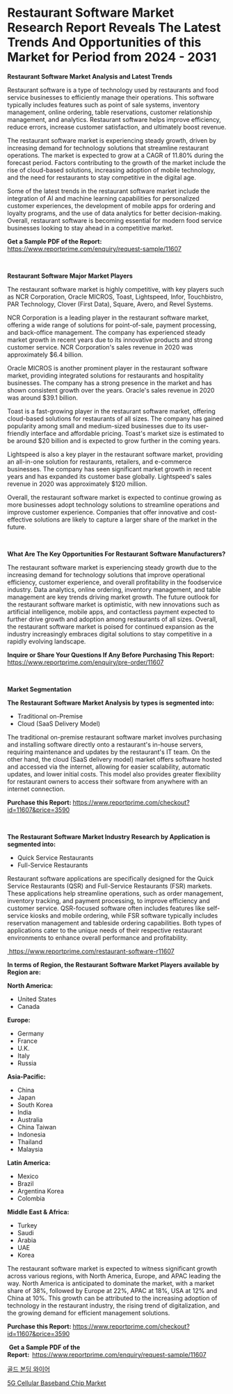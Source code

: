 <p><h1>Restaurant Software Market Research Report Reveals The Latest Trends And Opportunities of this Market for Period from 2024 - 2031</h1></p><p><strong>Restaurant Software Market Analysis and Latest Trends</strong></p>
<p><p>Restaurant software is a type of technology used by restaurants and food service businesses to efficiently manage their operations. This software typically includes features such as point of sale systems, inventory management, online ordering, table reservations, customer relationship management, and analytics. Restaurant software helps improve efficiency, reduce errors, increase customer satisfaction, and ultimately boost revenue.</p><p>The restaurant software market is experiencing steady growth, driven by increasing demand for technology solutions that streamline restaurant operations. The market is expected to grow at a CAGR of 11.80% during the forecast period. Factors contributing to the growth of the market include the rise of cloud-based solutions, increasing adoption of mobile technology, and the need for restaurants to stay competitive in the digital age.</p><p>Some of the latest trends in the restaurant software market include the integration of AI and machine learning capabilities for personalized customer experiences, the development of mobile apps for ordering and loyalty programs, and the use of data analytics for better decision-making. Overall, restaurant software is becoming essential for modern food service businesses looking to stay ahead in a competitive market.</p></p>
<p><strong>Get a Sample PDF of the Report:&nbsp;</strong> <a href="https://www.reportprime.com/enquiry/request-sample/11607">https://www.reportprime.com/enquiry/request-sample/11607</a></p>
<p>&nbsp;</p>
<p><strong>Restaurant Software Major Market Players</strong></p>
<p><p>The restaurant software market is highly competitive, with key players such as NCR Corporation, Oracle MICROS, Toast, Lightspeed, Infor, Touchbistro, PAR Technology, Clover (First Data), Square, Avero, and Revel Systems. </p><p>NCR Corporation is a leading player in the restaurant software market, offering a wide range of solutions for point-of-sale, payment processing, and back-office management. The company has experienced steady market growth in recent years due to its innovative products and strong customer service. NCR Corporation's sales revenue in 2020 was approximately $6.4 billion.</p><p>Oracle MICROS is another prominent player in the restaurant software market, providing integrated solutions for restaurants and hospitality businesses. The company has a strong presence in the market and has shown consistent growth over the years. Oracle's sales revenue in 2020 was around $39.1 billion.</p><p>Toast is a fast-growing player in the restaurant software market, offering cloud-based solutions for restaurants of all sizes. The company has gained popularity among small and medium-sized businesses due to its user-friendly interface and affordable pricing. Toast's market size is estimated to be around $20 billion and is expected to grow further in the coming years.</p><p>Lightspeed is also a key player in the restaurant software market, providing an all-in-one solution for restaurants, retailers, and e-commerce businesses. The company has seen significant market growth in recent years and has expanded its customer base globally. Lightspeed's sales revenue in 2020 was approximately $120 million.</p><p>Overall, the restaurant software market is expected to continue growing as more businesses adopt technology solutions to streamline operations and improve customer experience. Companies that offer innovative and cost-effective solutions are likely to capture a larger share of the market in the future.</p></p>
<p>&nbsp;</p>
<p><strong>What Are The Key Opportunities For Restaurant Software Manufacturers?</strong></p>
<p><p>The restaurant software market is experiencing steady growth due to the increasing demand for technology solutions that improve operational efficiency, customer experience, and overall profitability in the foodservice industry. Data analytics, online ordering, inventory management, and table management are key trends driving market growth. The future outlook for the restaurant software market is optimistic, with new innovations such as artificial intelligence, mobile apps, and contactless payment expected to further drive growth and adoption among restaurants of all sizes. Overall, the restaurant software market is poised for continued expansion as the industry increasingly embraces digital solutions to stay competitive in a rapidly evolving landscape.</p></p>
<p><strong>Inquire or Share Your Questions If Any Before Purchasing This Report:</strong> <a href="https://www.reportprime.com/enquiry/pre-order/11607">https://www.reportprime.com/enquiry/pre-order/11607</a></p>
<p>&nbsp;</p>
<p><strong>Market Segmentation</strong></p>
<p><strong>The Restaurant Software Market Analysis by types is segmented into:</strong></p>
<p><ul><li>Traditional on-Premise</li><li>Cloud (SaaS Delivery Model)</li></ul></p>
<p><p>The traditional on-premise restaurant software market involves purchasing and installing software directly onto a restaurant's in-house servers, requiring maintenance and updates by the restaurant's IT team. On the other hand, the cloud (SaaS delivery model) market offers software hosted and accessed via the internet, allowing for easier scalability, automatic updates, and lower initial costs. This model also provides greater flexibility for restaurant owners to access their software from anywhere with an internet connection.</p></p>
<p><strong>Purchase this Report:&nbsp;</strong><a href="https://www.reportprime.com/checkout?id=11607&price=3590">https://www.reportprime.com/checkout?id=11607&price=3590</a></p>
<p>&nbsp;</p>
<p><strong>The Restaurant Software Market Industry Research by Application is segmented into:</strong></p>
<p><ul><li>Quick Service Restaurants</li><li>Full-Service Restaurants</li></ul></p>
<p><p>Restaurant software applications are specifically designed for the Quick Service Restaurants (QSR) and Full-Service Restaurants (FSR) markets. These applications help streamline operations, such as order management, inventory tracking, and payment processing, to improve efficiency and customer service. QSR-focused software often includes features like self-service kiosks and mobile ordering, while FSR software typically includes reservation management and tableside ordering capabilities. Both types of applications cater to the unique needs of their respective restaurant environments to enhance overall performance and profitability.</p></p>
<p><a href="https://www.reportprime.com/restaurant-software-r11607">&nbsp;https://www.reportprime.com/restaurant-software-r11607</a></p>
<p><strong>In terms of Region, the Restaurant Software Market Players available by Region are:</strong></p>
<p>
    <p> <strong> North America: </strong>
        <ul>
            <li>United States</li>
            <li>Canada</li>
        </ul>
        </p> 
    <p> <strong> Europe: </strong>
        <ul>
            <li>Germany</li>
            <li>France</li>
            <li>U.K.</li>
            <li>Italy</li>
            <li>Russia</li>
        </ul>
        </p> 
    <p> <strong> Asia-Pacific: </strong>
        <ul>
            <li>China</li>
            <li>Japan</li>
            <li>South Korea</li>
            <li>India</li>
            <li>Australia</li>
            <li>China Taiwan</li>
            <li>Indonesia</li>
            <li>Thailand</li>
            <li>Malaysia</li>
        </ul>
        </p> 
    <p> <strong> Latin America: </strong>
        <ul>
            <li>Mexico</li>
            <li>Brazil</li>
            <li>Argentina Korea</li>
            <li>Colombia</li>
        </ul>
        </p> 
    <p> <strong> Middle East & Africa: </strong>
        <ul>
            <li>Turkey</li>
            <li>Saudi</li>
            <li>Arabia</li>
            <li>UAE</li>
            <li>Korea</li>
        </ul>
    </p>
    </p>
<p><p>The restaurant software market is expected to witness significant growth across various regions, with North America, Europe, and APAC leading the way. North America is anticipated to dominate the market, with a market share of 38%, followed by Europe at 22%, APAC at 18%, USA at 12% and China at 10%. This growth can be attributed to the increasing adoption of technology in the restaurant industry, the rising trend of digitalization, and the growing demand for efficient management solutions.</p></p>
<p><strong>Purchase this Report: </strong><a href="https://www.reportprime.com/checkout?id=11607&price=3590">https://www.reportprime.com/checkout?id=11607&price=3590</a></p>
<p>&nbsp;<strong>Get a Sample PDF of the Report:&nbsp;&nbsp;</strong><a href="https://www.reportprime.com/enquiry/request-sample/11607">https://www.reportprime.com/enquiry/request-sample/11607</a></p>
<p><strong></strong></p>
<p><p><a href="https://github.com/plelbej847484502/Market-Research-Report-List-1/blob/main/697987624442.md">골드 본딩 와이어</a></p><p><a href="https://ivy-potential-64b.notion.site/5G-Cellular-Baseband-Chip-Market-Insight-Market-Trends-Growth-Forecasted-from-2024-TO-2031-57c83b921a864973837351d59fe39ae9">5G Cellular Baseband Chip Market</a></p></p>